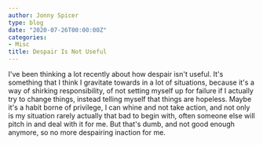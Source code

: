 ```yaml
---
author: Jonny Spicer
type: blog
date: "2020-07-26T00:00:00Z"
categories:
- Misc
title: Despair Is Not Useful
---
```

I've been thinking a lot recently about how despair isn't useful. It's something that I think I gravitate towards in a lot of situations, because it's a way of shirking
responsibility, of not setting myself up for failure if I actually try to change things, instead telling myself that things are hopeless. Maybe it's a habit borne of privilege,
I can whine and not take action, and not only is my situation rarely actually that bad to begin with, often someone else will pitch in and deal with it for me. But that's dumb,
and not good enough anymore, so no more despairing inaction for me.

